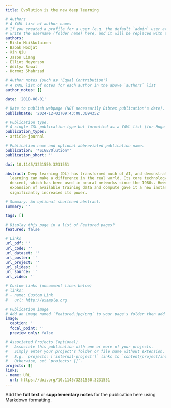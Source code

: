 ```yaml
---
title: Evolution is the new deep learning

# Authors
# A YAML list of author names
# If you created a profile for a user (e.g. the default `admin` user at `content/authors/admin/`), 
# write the username (folder name) here, and it will be replaced with their full name and linked to their profile.
authors:
- Risto Miikkulainen
- Babak Hodjat
- Xin Qiu
- Jason Liang
- Elliot Meyerson
- Aditya Rawal
- Hormoz Shahrzad

# Author notes (such as 'Equal Contribution')
# A YAML list of notes for each author in the above `authors` list
author_notes: []

date: '2018-06-01'

# Date to publish webpage (NOT necessarily Bibtex publication's date).
publishDate: '2024-12-02T09:43:08.309435Z'

# Publication type.
# A single CSL publication type but formatted as a YAML list (for Hugo requirements).
publication_types:
- article-journal

# Publication name and optional abbreviated publication name.
publication: '*SIGEVOlution*'
publication_short: ''

doi: 10.1145/3231550.3231551

abstract: Deep learning (DL) has transformed much of AI, and demonstrated how machine
  learning can make a difference in the real world. Its core technology is gradient
  descent, which has been used in neural networks since the 1980s. However, massive
  expansion of available training data and compute gave it a new instantiation that
  significantly increased its power.

# Summary. An optional shortened abstract.
summary: ''

tags: []

# Display this page in a list of Featured pages?
featured: false

# Links
url_pdf: ''
url_code: ''
url_dataset: ''
url_poster: ''
url_project: ''
url_slides: ''
url_source: ''
url_video: ''

# Custom links (uncomment lines below)
# links:
# - name: Custom Link
#   url: http://example.org

# Publication image
# Add an image named `featured.jpg/png` to your page's folder then add a caption below.
image:
  caption: ''
  focal_point: ''
  preview_only: false

# Associated Projects (optional).
#   Associate this publication with one or more of your projects.
#   Simply enter your project's folder or file name without extension.
#   E.g. `projects: ['internal-project']` links to `content/project/internal-project/index.md`.
#   Otherwise, set `projects: []`.
projects: []
links:
- name: URL
  url: https://doi.org/10.1145/3231550.3231551
---
```


Add the **full text** or **supplementary notes** for the publication here using Markdown formatting.

